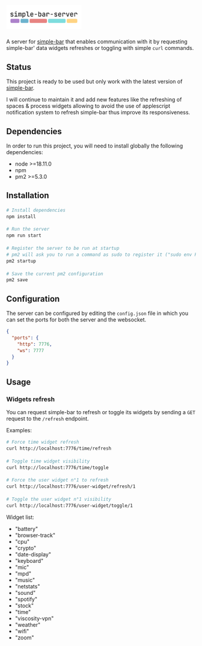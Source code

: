 # <img src="./images/logo-simple-bar-server.png" width="200" alt="simple-bar-server" />

A server for [simple-bar](https://www.jeantinland.com/en/toolbox/simple-bar) that enables communication with it by requesting simple-bar' data widgets refreshes or toggling with simple `curl` commands.

## Status

This project is ready to be used but only work with the latest version of [simple-bar](https://github.com/Jean-Tinland/simple-bar).

I will continue to maintain it and add new features like the refreshing of spaces & process widgets allowing to avoid the use of applescript notification system to refresh simple-bar thus improve its responsiveness.

## Dependencies

In order to run this project, you will need to install globally the following dependencies:

- node >=18.11.0
- npm
- pm2 >=5.3.0

## Installation

```bash
# Install dependencies
npm install

# Run the server
npm run start

# Register the server to be run at startup
# pm2 will ask you to run a command as sudo to register it ("sudo env PATH=...")
pm2 startup

# Save the current pm2 configuration
pm2 save
```

## Configuration

The server can be configured by editing the `config.json` file in which you can set the ports for both the server and the websocket.

```json
{
  "ports": {
    "http": 7776,
    "ws": 7777
  }
}
```

## Usage

### Widgets refresh

You can request simple-bar to refresh or toggle its widgets by sending a `GET` request to the `/refresh` endpoint.

Examples:

```bash
# Force time widget refresh
curl http://localhost:7776/time/refresh

# Toggle time widget visibility
curl http://localhost:7776/time/toggle

# Force the user widget n°1 to refresh
curl http://localhost:7776/user-widget/refresh/1

# Toggle the user widget n°1 visibility
curl http://localhost:7776/user-widget/toggle/1
```

Widget list:

- "battery"
- "browser-track"
- "cpu"
- "crypto"
- "date-display"
- "keyboard"
- "mic"
- "mpd"
- "music"
- "netstats"
- "sound"
- "spotify"
- "stock"
- "time"
- "viscosity-vpn"
- "weather"
- "wifi"
- "zoom"
